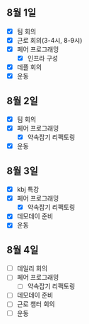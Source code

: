 ## 8월 1일

- [x] 팀 회의
- [x] 근로 회의(3-4시, 8-9시)
- [x] 페어 프로그래밍
  - [x] 인프라 구성
- [x] 데플 회의
- [x] 운동

## 8월 2일

- [x] 팀 회의
- [x] 페어 프로그래밍
  - [x] 약속잡기 리팩토링
- [x] 운동

## 8월 3일

- [x] kbj 특강
- [x] 페어 프로그래밍
  - [x] 약속잡기 리팩토링
- [x] 데모데이 준비
- [x] 운동

## 8월 4일

- [ ] 데일리 회의
- [ ] 페어 프로그래밍
  - [ ] 약속잡기 리팩토링
- [ ] 데모데이 준비
- [ ] 근로 챕터 회의
- [ ] 운동
